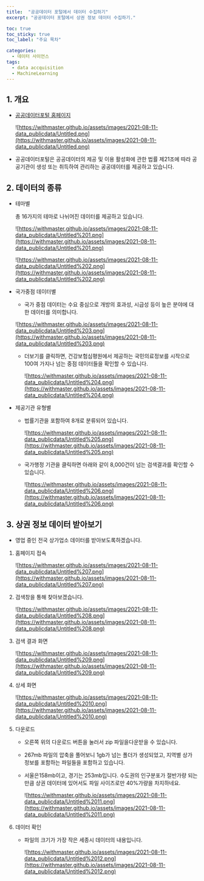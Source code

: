 ```yaml
---
title:  "공공데이터 포털에서 데이터 수집하기"
excerpt: "공공데이터 포털에서 상권 정보 데이터 수집하기."

toc: true
toc_sticky: true
toc_label: "주요 목차"

categories:
  - 데이터 사이언스
tags:
  - data accquisition
  - MachineLearning
---
```


## 1. 개요

- [공공데이터포털 홈페이지](https://www.data.go.kr/index.do)

    ![https://withmaster.github.io/assets/images/2021-08-11-data_publicdata/Untitled.png](https://withmaster.github.io/assets/images/2021-08-11-data_publicdata/Untitled.png)

- 공공데이터포털은 공공데이터의 제공 및 이용 활성화에 관한 법률 제21조에 따라 공공기관이 생성 또는 취득하여 관리하는 공공데이터를 제공하고 있습니다.

## 2. 데이터의 종류

- 테마별

    총 16가지의 테마로 나뉘어진 데이터를 제공하고 있습니다.

    ![https://withmaster.github.io/assets/images/2021-08-11-data_publicdata/Untitled%201.png](https://withmaster.github.io/assets/images/2021-08-11-data_publicdata/Untitled%201.png)

    ![https://withmaster.github.io/assets/images/2021-08-11-data_publicdata/Untitled%202.png](https://withmaster.github.io/assets/images/2021-08-11-data_publicdata/Untitled%202.png)

- 국가중점 데이터별
    - 국가 중점 데이터는 수요 중심으로 개방의 효과성, 시급성 등이 높은 분야에 대한 데이터를 의미합니다.

    ![https://withmaster.github.io/assets/images/2021-08-11-data_publicdata/Untitled%203.png](https://withmaster.github.io/assets/images/2021-08-11-data_publicdata/Untitled%203.png)

    - 더보기를 클릭하면, 건강보험심평원에서 제공하는 국민의료정보를 시작으로 100여 가지나 넘는 중점 데이터들을 확인할 수 있습니다.

        ![https://withmaster.github.io/assets/images/2021-08-11-data_publicdata/Untitled%204.png](https://withmaster.github.io/assets/images/2021-08-11-data_publicdata/Untitled%204.png)

- 제공기관 유형별
    - 법률기관을 포함하여 8개로 분류되어 있습니다.

        ![https://withmaster.github.io/assets/images/2021-08-11-data_publicdata/Untitled%205.png](https://withmaster.github.io/assets/images/2021-08-11-data_publicdata/Untitled%205.png)

    - 국가행정 기관을 클릭하면 아래와 같이 8,000건이 넘는 검색결과를 확인할 수 있습니다.

        ![https://withmaster.github.io/assets/images/2021-08-11-data_publicdata/Untitled%206.png](https://withmaster.github.io/assets/images/2021-08-11-data_publicdata/Untitled%206.png)

## 3. 상권 정보 데이터 받아보기

- 영업 중인 전국 상가업소 데이터를 받아보도록하겠습니다.
1. 홈페이지 접속

    ![https://withmaster.github.io/assets/images/2021-08-11-data_publicdata/Untitled%207.png](https://withmaster.github.io/assets/images/2021-08-11-data_publicdata/Untitled%207.png)

2. 검색창을 통해 찾아보겠습니다.

    ![https://withmaster.github.io/assets/images/2021-08-11-data_publicdata/Untitled%208.png](https://withmaster.github.io/assets/images/2021-08-11-data_publicdata/Untitled%208.png)

3. 검색 결과 화면

    ![https://withmaster.github.io/assets/images/2021-08-11-data_publicdata/Untitled%209.png](https://withmaster.github.io/assets/images/2021-08-11-data_publicdata/Untitled%209.png)

4. 상세 화면

    ![https://withmaster.github.io/assets/images/2021-08-11-data_publicdata/Untitled%2010.png](https://withmaster.github.io/assets/images/2021-08-11-data_publicdata/Untitled%2010.png)

5. 다운로드
    - 오른쪽 위의 다운로드 버튼을 눌러서 zip 파일을다운받을 수 있습니다.
    - 267mb 파일의 압축을 풀어보니 1gb가 넘는 폴더가 생성되었고, 지역별 상가 정보를 포함하는 파일들을 포함하고 있습니다.
    - 서울은158mb이고, 경기는 253mb입니다. 수도권의 인구분포가 절반가량 되는 만큼 상권 데이터에 있어서도 파일 사이즈로만 40%가량을 차지하네요.

        ![https://withmaster.github.io/assets/images/2021-08-11-data_publicdata/Untitled%2011.png](https://withmaster.github.io/assets/images/2021-08-11-data_publicdata/Untitled%2011.png)

6. 데이터 확인
    - 파일의 크기가 가장 작은 세종시 데이터의 내용입니다.

        ![https://withmaster.github.io/assets/images/2021-08-11-data_publicdata/Untitled%2012.png](https://withmaster.github.io/assets/images/2021-08-11-data_publicdata/Untitled%2012.png)